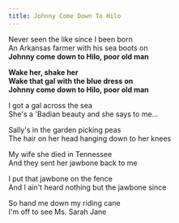 ```yaml
---  
title: Johnny Come Down To Hilo  
---  
```

  
Never seen the like since I been born  
An Arkansas farmer with his sea boots on  
**Johnny come down to Hilo, poor old man**  

**Wake her, shake her**  
**Wake that gal with the blue dress on**  
**Johnny come down to Hilo, poor old man**  

I got a gal across the sea  
She's a 'Badian beauty and she says to me…  

Sally's in the garden picking peas  
The hair on her head hanging down to her knees  

My wife she died in Tennessee  
And they sent her jawbone back to me  

I put that jawbone on the fence  
And I ain't heard nothing but the jawbone since  

So hand me down my riding cane  
I'm off to see Ms. Sarah Jane  